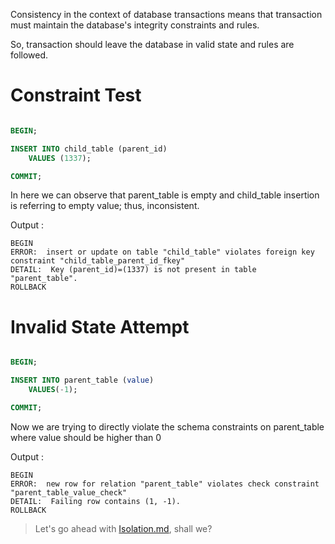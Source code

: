 Consistency in the context of database transactions means that transaction must
maintain the database's integrity constraints and rules.

So, transaction should leave the database in valid state and rules are followed.

# Constraint Test

```sql

BEGIN;

INSERT INTO child_table (parent_id) 
	VALUES (1337);

COMMIT;

```

In here we can observe that parent_table is empty and child_table insertion is
referring to empty value; thus, inconsistent.

Output : 

```
BEGIN
ERROR:  insert or update on table "child_table" violates foreign key constraint "child_table_parent_id_fkey"
DETAIL:  Key (parent_id)=(1337) is not present in table "parent_table".
ROLLBACK
```

# Invalid State Attempt

```sql

BEGIN;

INSERT INTO parent_table (value)
	VALUES(-1);

COMMIT;
```

Now we are trying to directly violate the schema constraints on parent_table
where value should be higher than 0

Output : 
```
BEGIN
ERROR:  new row for relation "parent_table" violates check constraint "parent_table_value_check"
DETAIL:  Failing row contains (1, -1).
ROLLBACK
```

> Let's go ahead with [Isolation.md](./Isolation.md), shall we?
